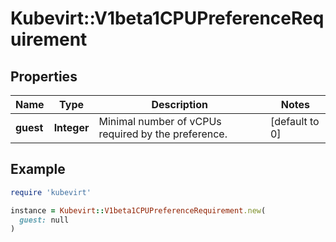 # Kubevirt::V1beta1CPUPreferenceRequirement

## Properties

| Name | Type | Description | Notes |
| ---- | ---- | ----------- | ----- |
| **guest** | **Integer** | Minimal number of vCPUs required by the preference. | [default to 0] |

## Example

```ruby
require 'kubevirt'

instance = Kubevirt::V1beta1CPUPreferenceRequirement.new(
  guest: null
)
```

